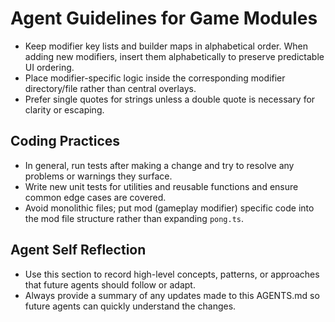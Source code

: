﻿# Agent Guidelines for Game Modules

- Keep modifier key lists and builder maps in alphabetical order. When adding new modifiers, insert them alphabetically to preserve predictable UI ordering.
- Place modifier-specific logic inside the corresponding modifier directory/file rather than central overlays.
- Prefer single quotes for strings unless a double quote is necessary for clarity or escaping.

## Coding Practices

- In general, run tests after making a change and try to resolve any problems or warnings they surface.
- Write new unit tests for utilities and reusable functions and ensure common edge cases are covered.
- Avoid monolithic files; put mod (gameplay modifier) specific code into the mod file structure rather than expanding `pong.ts`.

## Agent Self Reflection

- Use this section to record high-level concepts, patterns, or approaches that future agents should follow or adapt.
- Always provide a summary of any updates made to this AGENTS.md so future agents can quickly understand the changes.
